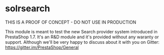 # solrsearch
THIS IS A PROOF OF CONCEPT - DO NOT USE IN PRODUCTION

This module is meant to test the new Search provider system introduced in PrestaShop 1.7. It's an R&D module and it's provided without any waranty or support.
Although we'll be very happy to discuss about it with you on Gitter: https://gitter.im/PrestaShop/General
